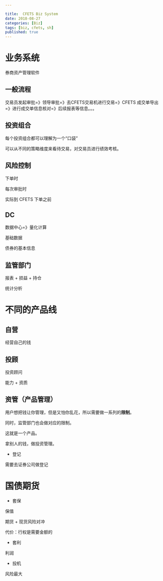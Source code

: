 ```yaml
---

title:  CFETS Biz System
date: 2018-08-27
categories: [Biz]
tags: [biz, cfets, sh]
published: true
---
```



# 业务系统

券商资产管理软件

## 一般流程

交易员发起审批=》领导审批=》去CFETS交易机进行交易=》CFETS 成交单导出=》进行成交单信息核对=》后续报表等信息。。。


## 投资组合

每个投资组合都可以理解为一个“口袋”

可以从不同的策略维度来看待交易，对交易员进行绩效考核。

## 风险控制

下单时

每次审批时

实际到 CFETS 下单之前

## DC

数据中心=》量化计算

基础数据

债券的基本信息

## 监管部门

报表 + 损益 + 持仓

统计分析

# 不同的产品线

## 自营

经营自己的钱

## 投顾

投资顾问

能力 + 资质

## 资管（产品管理）

用户想把钱让你管理，但是又怕你乱花，所以需要做一系列的**限制**。

同时，监管部门也会做对应的限制。

这就是一个产品。

拿别人的钱，做投资管理。

- 登记

需要去证券公司做登记

# 国债期货

- 套保

保值

期货 + 现货风险对冲

代价：行权是需要金额的

- 套利

利润

- 投机

风险最大

